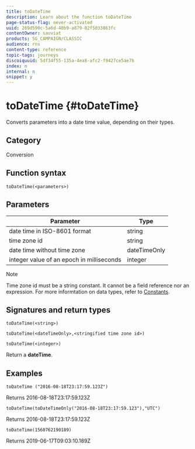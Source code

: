 ```yaml
---
title: toDateTime
description: Learn about the function toDateTime
page-status-flag: never-activated
uuid: 269d590c-5a6d-40b9-a879-02f5033863fc
contentOwner: sauviat
products: SG_CAMPAIGN/CLASSIC
audience: rns
content-type: reference
topic-tags: journeys
discoiquuid: 5df34f55-135a-4ea8-afc2-f9427ce5ae7b
index: n
internal: n
snippet: y
---
```

# toDateTime {#toDateTime}

Converts parameters into a date time value, depending on their types.

## Category

Conversion

## Function syntax

`toDateTime(<parameters>)`

## Parameters

| Parameter | Type             |
|-----------|------------------|
| date time in ISO-8601 format| string |
| time zone id | string |
| date time without time zone | dateTimeOnly|
| integer value of an epoch in milliseconds| integer |

>[!NOTE]
>
>Time zone id must be a string constant. It cannot be a field reference nor an expression. For more informtation on data types, refer to [Constants](../expression/expressionconstants.md).

## Signatures and return types

`toDateTime(<string>)`

`toDateTime(<dateTimeOnly>,<stringified time zone id>)`

`toDateTime(<integer>)`

Return a **dateTime**.

<!--`toDateTime(<year>,<month>,<dayOfMonth>,<hour>,<minute>,<second>)`

Returns a date time with default timezone UTC.

`toDateTime(<year>,<month>,<dayOfMonth>)`
`toDateTime(<stringified timeZone>,<year>,<month>,<dayOfMonth>)`
`toDateTime(<timeZone>,<year>,<month>,<dayOfMonth>)`

Return a datetime where hour, minute and second set to 0.

`toDateTime(<stringified timeZone>,<year>,<month>,<dayOfMonth>,<hour>,<minute>,<second>)`
`toDateTime(<string>)`
`toDateTime(<string>,<integer>)`
`toDateTime(<stringified timeZone>,<dateTimeOnly)`

`toDateTime(<timeZone>,<integer>)`

Return a datetime.

-->

## Examples

`toDateTime ("2016-08-18T23:17:59.123Z")`

Returns 2016-08-18T23:17:59.123Z

`toDateTime(toDateTimeOnly("2016-08-18T23:17:59.123"),"UTC")`

Returns 2016-08-18T23:17:59.123Z

`toDateTime(1560762190189)`

Returns 2019-06-17T09:03:10.189Z

<!--`toDateTime ("2016-08-18T23:17:59.123", "UTC")`

Returns 2016-08-18T23:17:59.123Z.

`toDateTime("Z",2016,8,18,23,17,59)`

Returns 2016-08-18T23:17:59.000Z.

`toDateTime("Z",2016,8,18)`

Returns 2016-08-18T00:00:00.000Z.-->
